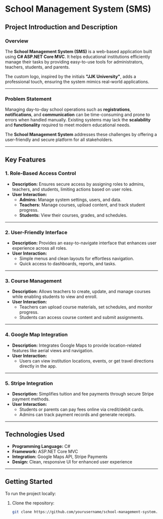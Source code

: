 # School Management System (SMS)

## **Project Introduction and Description**

### **Overview**
The **School Management System (SMS)** is a web-based application built using **C# ASP.NET Core MVC**. It helps educational institutions efficiently manage their tasks by providing easy-to-use tools for administrators, teachers, students, and parents.  

The custom logo, inspired by the initials **"JJK University"**, adds a professional touch, ensuring the system mimics real-world applications.

---

### **Problem Statement**
Managing day-to-day school operations such as **registrations**, **notifications**, and **communication** can be time-consuming and prone to errors when handled manually. Existing systems may lack the **scalability** and **functionality** required to meet modern educational needs.  

The **School Management System** addresses these challenges by offering a user-friendly and secure platform for all stakeholders.

---

## **Key Features**

### 1. **Role-Based Access Control**
- **Description:** Ensures secure access by assigning roles to admins, teachers, and students, limiting actions based on user roles.
- **User Interaction:**
   - **Admins:** Manage system settings, users, and data.  
   - **Teachers:** Manage courses, upload content, and track student progress.  
   - **Students:** View their courses, grades, and schedules.

---

### 2. **User-Friendly Interface**
- **Description:** Provides an easy-to-navigate interface that enhances user experience across all roles.  
- **User Interaction:**  
   - Simple menus and clean layouts for effortless navigation.  
   - Quick access to dashboards, reports, and tasks.  

---

### 3. **Course Management**
- **Description:** Allows teachers to create, update, and manage courses while enabling students to view and enroll.  
- **User Interaction:**  
   - Teachers can upload course materials, set schedules, and monitor progress.  
   - Students can access course content and submit assignments.  

---

### 4. **Google Map Integration**
- **Description:** Integrates Google Maps to provide location-related features like aerial views and navigation.  
- **User Interaction:**  
   - Users can view institution locations, events, or get travel directions directly in the app.  

---

### 5. **Stripe Integration**
- **Description:** Simplifies tuition and fee payments through secure Stripe payment methods.  
- **User Interaction:**  
   - Students or parents can pay fees online via credit/debit cards.  
   - Admins can track payment records and generate receipts.  

---

## **Technologies Used**
- **Programming Language:** C#  
- **Framework:** ASP.NET Core MVC  
- **Integration:** Google Maps API, Stripe Payments  
- **Design:** Clean, responsive UI for enhanced user experience  

---

## **Getting Started**
To run the project locally:  
1. Clone the repository:  
   ```bash
   git clone https://github.com/yourusername/school-management-system.git


